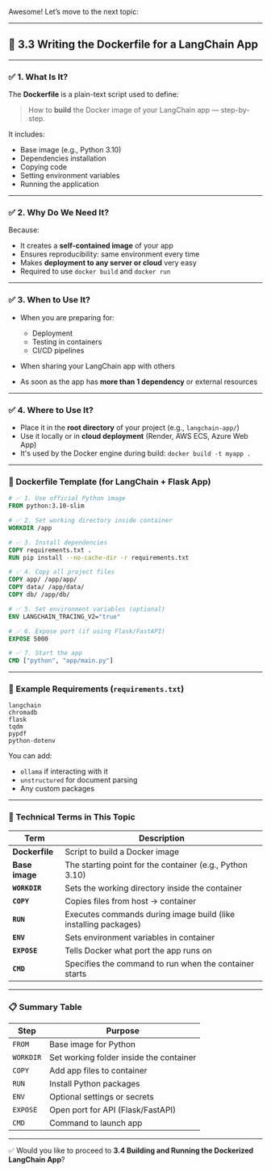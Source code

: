 Awesome! Let’s move to the next topic:

---

## 🐋 **3.3 Writing the Dockerfile for a LangChain App**

---

### ✅ 1. What Is It?

The **Dockerfile** is a plain-text script used to define:

> How to **build** the Docker image of your LangChain app — step-by-step.

It includes:

* Base image (e.g., Python 3.10)
* Dependencies installation
* Copying code
* Setting environment variables
* Running the application

---

### ✅ 2. Why Do We Need It?

Because:

* It creates a **self-contained image** of your app
* Ensures reproducibility: same environment every time
* Makes **deployment to any server or cloud** very easy
* Required to use `docker build` and `docker run`

---

### ✅ 3. When to Use It?

* When you are preparing for:

  * Deployment
  * Testing in containers
  * CI/CD pipelines
* When sharing your LangChain app with others
* As soon as the app has **more than 1 dependency** or external resources

---

### ✅ 4. Where to Use It?

* Place it in the **root directory** of your project (e.g., `langchain-app/`)
* Use it locally or in **cloud deployment** (Render, AWS ECS, Azure Web App)
* It's used by the Docker engine during build: `docker build -t myapp .`

---

### 🔧 Dockerfile Template (for LangChain + Flask App)

```dockerfile
# ✅ 1. Use official Python image
FROM python:3.10-slim

# ✅ 2. Set working directory inside container
WORKDIR /app

# ✅ 3. Install dependencies
COPY requirements.txt .
RUN pip install --no-cache-dir -r requirements.txt

# ✅ 4. Copy all project files
COPY app/ /app/app/
COPY data/ /app/data/
COPY db/ /app/db/

# ✅ 5. Set environment variables (optional)
ENV LANGCHAIN_TRACING_V2="true"

# ✅ 6. Expose port (if using Flask/FastAPI)
EXPOSE 5000

# ✅ 7. Start the app
CMD ["python", "app/main.py"]
```

---

### 🧠 Example Requirements (`requirements.txt`)

```
langchain
chromadb
flask
tqdm
pypdf
python-dotenv
```

You can add:

* `ollama` if interacting with it
* `unstructured` for document parsing
* Any custom packages

---

### 📌 Technical Terms in This Topic

| Term           | Description                                                     |
| -------------- | --------------------------------------------------------------- |
| **Dockerfile** | Script to build a Docker image                                  |
| **Base image** | The starting point for the container (e.g., Python 3.10)        |
| **`WORKDIR`**  | Sets the working directory inside the container                 |
| **`COPY`**     | Copies files from host → container                              |
| **`RUN`**      | Executes commands during image build (like installing packages) |
| **`ENV`**      | Sets environment variables in container                         |
| **`EXPOSE`**   | Tells Docker what port the app runs on                          |
| **`CMD`**      | Specifies the command to run when the container starts          |

---

### 📋 Summary Table

| Step      | Purpose                                 |
| --------- | --------------------------------------- |
| `FROM`    | Base image for Python                   |
| `WORKDIR` | Set working folder inside the container |
| `COPY`    | Add app files to container              |
| `RUN`     | Install Python packages                 |
| `ENV`     | Optional settings or secrets            |
| `EXPOSE`  | Open port for API (Flask/FastAPI)       |
| `CMD`     | Command to launch app                   |

---

✅ Would you like to proceed to **3.4 Building and Running the Dockerized LangChain App**?
